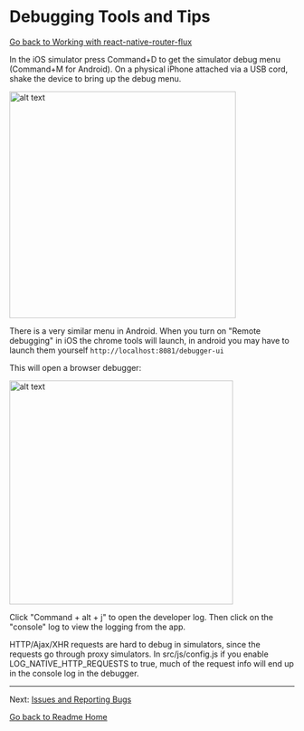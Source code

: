# Debugging Tools and Tips

[Go back to Working with react-native-router-flux](WORKING_WITH_REACT_NATIVE_ROUTER_FLUX.md)

In the iOS simulator press Command+D to get the simulator debug menu (Command+M for Android).  On a physical iPhone
attached via a USB cord, shake the device to bring up the debug menu.

<img src="https://github.com/wevote/WeVoteReactNative/blob/develop/docs/images/iOS%20Debugger%20Menu.png" alt="alt text" width="400" >

There is a very similar menu in Android.  When you turn on "Remote debugging" in iOS the chrome tools will launch, in 
android you may have to launch them yourself `http://localhost:8081/debugger-ui`

This will open a browser debugger:

<img src="https://github.com/wevote/WeVoteReactNative/blob/develop/docs/images/Browser_Debugging_Display.png" alt="alt text" width="395" >

Click "Command + alt + j" to open the developer log. Then click on the "console" log to view the logging from the app.

HTTP/Ajax/XHR requests are hard to debug in simulators, since the requests go through proxy simulators. In src/js/config.js if
you enable LOG_NATIVE_HTTP_REQUESTS to true, much of the request info will end up in the console log in the debugger.



---

Next: [Issues and Reporting Bugs](ISSUES.md)

[Go back to Readme Home](../../README.md)

